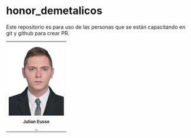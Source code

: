 # honor_demetalicos
Este repositorio es para uso de las personas que se están capacitando en git y github para crear PR.

<table>
  <tr> 


  <td align="center"><img src="images/Julian.jpg" width="150px;" alt=""/><br />
    <sub><b>Julian Eusse</b></sub></a><br />
    <a href="https://github.com/jeussej"><img src="https://www.iconsdb.com/icons/preview/icon-sets/web-2-blue-2/github-6-xxl.png" width="25px;" alt="" >
    <a href="https://www.linkedin.com/in/julian-andres-eusse-jaramillo-104547165/"><img src="http://files.softicons.com/download/social-media-icons/free-social-media-icons-by-uiconstock/png/256x256/Linkedin-Icon.png" width="25px;" alt="" >
    <a href="jeussej@gmail.com"><img src="https://yakimaymca.org/wp-content/uploads/2017/08/Mail-letter-icon-blue-300x300.png" width="25px;" alt="" >
  </td>





    
  </tr>   
    
</table>
